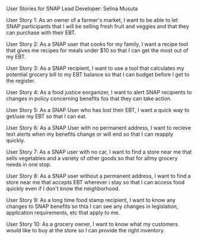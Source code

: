 User Stories for SNAP
Lead Developer: Selina Musuta


User Story 1:  As an owner of a farmer's market, I want to be able to let SNAP participants that I will be selling fresh fruit and veggies and that they can purchase with their EBT.

User Story 2:  As a SNAP user that cooks for my family, I want a recipe tool that gives me recipes for meals under $10 so that I can get the most out of my EBT.

User Story 3: As a SNAP recipient,  I want to use a tool that calculates my potential grocery bill to my EBT balance so that I can budget before I get to the register.

User Story 4: As a food justice eorganizer, I want to alert SNAP recipients to changes in policy concerning benefits fos that they can take action.

User Story 5: As a SNAP User who has lost their EBT, I want a quick way to get/use my EBT so that I can eat.

User Story 6: As a SNAP User with no permanent address, I want to recieve text alerts when my benefits change or will end so that I can reapply quickly.

User Story 7: As a SNAP user with no car, I want to find a store near me that sells vegetables and a variety of other goods so that for allmy grocery needs in one stop.

User Story 8:  As a SNAP user without a permanent address, I want to find a store near me that accepts EBT wherever i stay so that I can access food quickly even if I don't know the neighborhood.

User Story 9: As a long time food stamp recipient, I want to know any changes to SNAP benefits so thta I can see any changes in legislation, application requirements, etc that apply to me.

User Story 10: As a grocery owner, I want to know what my customers would like to buy at the store so I can provide the right inventory.

